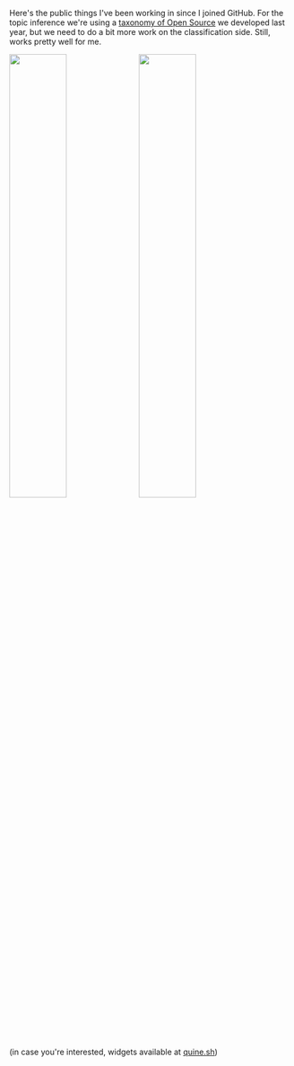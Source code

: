 Here's the public things I've been working in since I joined GitHub. For the topic inference we're using a [taxonomy of Open Source](https://quine.sh/repoverse) we developed last year, but we need to do a bit more work on the classification side. Still, works pretty well for me.

<p float="center">
<img src="https://stats.quine.sh/a1x/languages-over-time?theme=dark", width="45%">
<img src="https://stats.quine.sh/a1x/topics-over-time?theme=dark", width="45%">
</p>

(in case you're interested, widgets available at [quine.sh](https://quine.sh))

<!-- leaderboard and devrank coming soon -->
